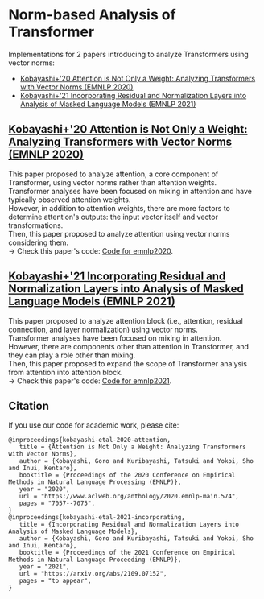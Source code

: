 # Norm-based Analysis of Transformer

Implementations for 2 papers introducing to analyze Transformers using vector norms:
* [Kobayashi+'20 Attention is Not Only a Weight: Analyzing Transformers with Vector Norms (EMNLP 2020)](https://www.aclweb.org/anthology/2020.emnlp-main.574/)
* [Kobayashi+'21 Incorporating Residual and Normalization Layers into Analysis of Masked Language Models (EMNLP 2021)](https://aclanthology.org/2021.emnlp-main.373/)


## [Kobayashi+'20 Attention is Not Only a Weight: Analyzing Transformers with Vector Norms (EMNLP 2020)](https://www.aclweb.org/anthology/2020.emnlp-main.574/)
This paper proposed to analyze attention, a core component of Transformer, using vector norms rather than attention weights.  
Transformer analyses have been focused on mixing in attention and have typically observed attention weights.  
However, in addition to attention weights, there are more factors to determine attention's outputs: the input vector itself and vector transformations.  
Then, this paper proposed to analyze attention using vector norms considering them.  
 → Check this paper's code: [Code for emnlp2020](emnlp2020).  


## [Kobayashi+'21 Incorporating Residual and Normalization Layers into Analysis of Masked Language Models (EMNLP 2021)](https://aclanthology.org/2021.emnlp-main.373/)
This paper proposed to analyze attention block (i.e., attention, residual connection, and layer normalization) using vector norms.  
Transformer analyses have been focused on mixing in attention.  
However, there are components other than attention in Transformer, and they can play a role other than mixing.  
Then, this paper proposed to expand the scope of Transformer analysis from attention into attention block.  
 → Check this paper's code: [Code for emnlp2021](emnlp2021).  


## Citation
If you use our code for academic work, please cite:

```
@inproceedings{kobayashi-etal-2020-attention,  
   title = {Attention is Not Only a Weight: Analyzing Transformers with Vector Norms},  
   author = {Kobayashi, Goro and Kuribayashi, Tatsuki and Yokoi, Sho and Inui, Kentaro},  
   booktitle = {Proceedings of the 2020 Conference on Empirical Methods in Natural Language Processing (EMNLP)},  
   year = "2020",  
   url = "https://www.aclweb.org/anthology/2020.emnlp-main.574",  
   pages = "7057--7075",  
}
@inproceedings{kobayashi-etal-2021-incorporating,
   title = {Incorporating Residual and Normalization Layers into Analysis of Masked Language Models},
   author = {Kobayashi, Goro and Kuribayashi, Tatsuki and Yokoi, Sho and Inui, Kentaro},
   booktitle = {Proceedings of the 2021 Conference on Empirical Methods in Natural Language Proceeding (EMNLP)},
   year = "2021",
   url = "https://arxiv.org/abs/2109.07152",
   pages = "to appear",
}
```
